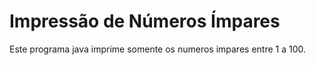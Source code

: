 # Impressão de Números Ímpares

Este programa java imprime somente os numeros impares entre 1 a 100.